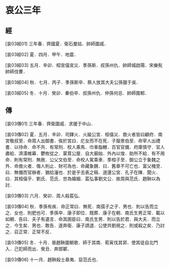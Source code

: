 # 哀公三年

## 經 <a name="12Ai03Jing"></a>

<a name="12Ai03Jing01">[哀03經01]</a> 三年春．齊國夏．衛石曼姑．帥師圍戚．

<a name="12Ai03Jing02">[哀03經02]</a> 夏．四月．甲午．地震．

<a name="12Ai03Jing03">[哀03經03]</a> 五月．辛卯．桓宮僖宮災．季孫斯．叔孫州仇．帥師城啟陽．宋樂髡帥師伐曹．

<a name="12Ai03Jing04">[哀03經04]</a> 秋．七月．丙子．季孫斯卒．蔡人放其大夫公孫獵于吳．

<a name="12Ai03Jing05">[哀03經05]</a> 冬．十月．癸卯．秦伯卒．叔孫州仇．仲孫何忌．帥師圍邾．

## 傳 <a name="12Ai03Zhuan"></a>

<a name="12Ai03Zhuan01">[哀03傳01]</a> 三年春．齊衛圍戚．求援于中山．

<a name="12Ai03Zhuan02">[哀03傳02]</a> 夏．五月．辛卯．司鐸火．火踰公宮．桓僖災．救火者皆曰顧府．南宮敬叔至．命周人出御書．俟於宮曰．庀女而不在死．子服景伯至．命宰人出禮書．以待命．命不共．有常刑．校人乘馬．巾車脂轄．百官官備．府庫慎守．官人肅給．濟濡帷幕．鬱攸從之．蒙茸公屋．自大廟始．外內以悛．助所不給．有不用命．則有常刑．無赦．公父文伯至．命校人駕乘車．季桓子至．御公立于象魏之外．命救火者．傷人則止．財可為也．命藏象魏．曰．舊章不可亡也．富父槐至．曰．無備而官辦者．猶拾瀋也．於是乎去表之稿．道還公宮．孔子在陳．聞火．曰．其桓僖乎．劉氏．范氏．世為婚姻．萇弘事劉文公．故周與范氏．趙鞅以為討．

<a name="12Ai03Zhuan03">[哀03傳03]</a> 六月．癸卯．周人殺萇弘．

<a name="12Ai03Zhuan04">[哀03傳04]</a> 秋．季孫有疾．命正常曰．無死．南孺子之子．男也．則以告而立之．女也．則肥也可．季孫卒．康子即位．既葬．康子在朝．南氏生男正常．載以如朝．告曰．夫子有遺言．命其圉臣曰．南氏生男．則以告於君．與大夫．而立之．今生矣．男也．敢告．遂奔衛．康子請退．公使共劉視之．則或殺之矣．乃討之．召正常．正常不反．

<a name="12Ai03Zhuan05">[哀03傳05]</a> 冬．十月．晉趙鞅圍朝歌．師于其南．荀寅伐其郛．使其徒自北門入．己犯師而出．癸丑．奔邯鄲．

<a name="12Ai03Zhuan06">[哀03傳06]</a> 十一月．趙鞅殺士皋夷．惡范氏也．

